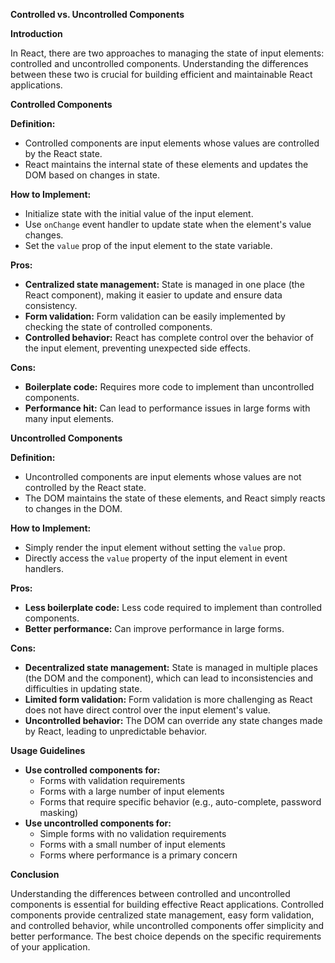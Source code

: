 **Controlled vs. Uncontrolled Components**

**Introduction**

In React, there are two approaches to managing the state of input elements: controlled and uncontrolled components. Understanding the differences between these two is crucial for building efficient and maintainable React applications.

**Controlled Components**

**Definition:**

* Controlled components are input elements whose values are controlled by the React state.
* React maintains the internal state of these elements and updates the DOM based on changes in state.

**How to Implement:**

* Initialize state with the initial value of the input element.
* Use `onChange` event handler to update state when the element's value changes.
* Set the `value` prop of the input element to the state variable.

**Pros:**

* **Centralized state management:** State is managed in one place (the React component), making it easier to update and ensure data consistency.
* **Form validation:** Form validation can be easily implemented by checking the state of controlled components.
* **Controlled behavior:** React has complete control over the behavior of the input element, preventing unexpected side effects.

**Cons:**

* **Boilerplate code:** Requires more code to implement than uncontrolled components.
* **Performance hit:** Can lead to performance issues in large forms with many input elements.

**Uncontrolled Components**

**Definition:**

* Uncontrolled components are input elements whose values are not controlled by the React state.
* The DOM maintains the state of these elements, and React simply reacts to changes in the DOM.

**How to Implement:**

* Simply render the input element without setting the `value` prop.
* Directly access the `value` property of the input element in event handlers.

**Pros:**

* **Less boilerplate code:** Less code required to implement than controlled components.
* **Better performance:** Can improve performance in large forms.

**Cons:**

* **Decentralized state management:** State is managed in multiple places (the DOM and the component), which can lead to inconsistencies and difficulties in updating state.
* **Limited form validation:** Form validation is more challenging as React does not have direct control over the input element's value.
* **Uncontrolled behavior:** The DOM can override any state changes made by React, leading to unpredictable behavior.

**Usage Guidelines**

* **Use controlled components for:**
    * Forms with validation requirements
    * Forms with a large number of input elements
    * Forms that require specific behavior (e.g., auto-complete, password masking)
* **Use uncontrolled components for:**
    * Simple forms with no validation requirements
    * Forms with a small number of input elements
    * Forms where performance is a primary concern

**Conclusion**

Understanding the differences between controlled and uncontrolled components is essential for building effective React applications. Controlled components provide centralized state management, easy form validation, and controlled behavior, while uncontrolled components offer simplicity and better performance. The best choice depends on the specific requirements of your application.
